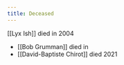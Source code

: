 ```yaml
---
title: Deceased
---
```


[[Lyx Ish]] died in 2004

- [[Bob Grumman]] died in
- [[David-Baptiste Chirot]] died 2021